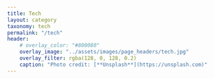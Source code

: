 ```yaml
---
title: Tech
layout: category
taxonomy: tech
permalink: "/tech"
header:
    # overlay_color: "#800080"
    overlay_image: "../assets/images/page_headers/tech.jpg"
    overlay_filter: rgba(128, 0, 128, 0.2)
    caption: "Photo credit: [**Unsplash**](https://unsplash.com)"
---
```



